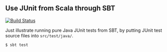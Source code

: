 ## Use JUnit from Scala through SBT

[![Build Status](https://travis-ci.org/FranklinChen/test-java-junit-from-sbt.png)](https://travis-ci.org/FranklinChen/test-java-junit-from-sbt)

Just illustrate running pure Java JUnit tests from SBT, by putting JUnit test source files into `src/test/java/`.

```
$ sbt test
```
